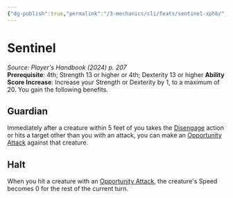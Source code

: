 ```yaml
---
{"dg-publish":true,"permalink":"/3-mechanics/cli/feats/sentinel-xphb/","tags":["ttrpg-cli/compendium/src/5e/xphb","ttrpg-cli/feat"],"noteIcon":""}
---
```


# Sentinel
*Source: Player's Handbook (2024) p. 207*  
**Prerequisite**: 4th; Strength 13 or higher or 4th; Dexterity 13 or higher
**Ability Score Increase**: Increase your Strength or Dexterity by 1, to a maximum of 20.
You gain the following benefits.

## Guardian

Immediately after a creature within 5 feet of you takes the [Disengage](3-Mechanics/CLI/rules/actions.md#Disengage) action or hits a target other than you with an attack, you can make an [Opportunity Attack](3-Mechanics/CLI/rules/actions.md#Opportunity%20Attack) against that creature.

## Halt

When you hit a creature with an [Opportunity Attack](3-Mechanics/CLI/rules/actions.md#Opportunity%20Attack), the creature's Speed becomes 0 for the rest of the current turn.